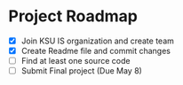 # Project Roadmap
- [x] Join KSU IS organization and create team
- [x] Create Readme file and commit changes
- [ ] Find at least one source code
- [ ] Submit Final project (Due May 8)
